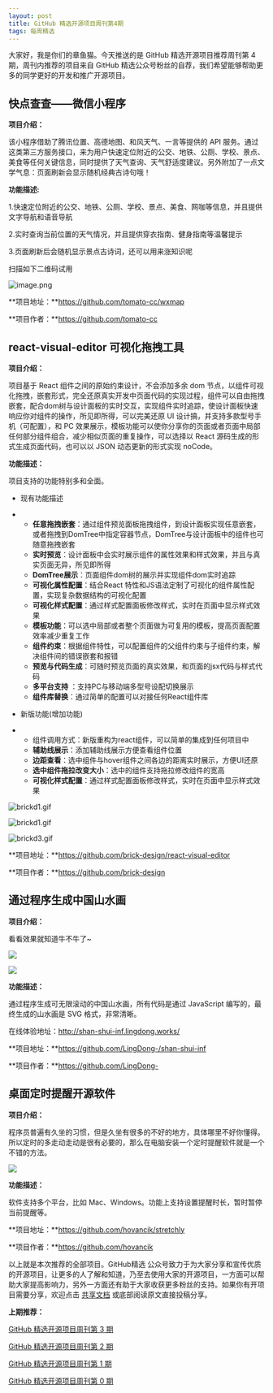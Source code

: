 ```yaml
---
layout: post
title: GitHub 精选开源项目周刊第4期
tags: 每周精选
---
```


大家好，我是你们的章鱼猫。今天推送的是 GitHub 精选开源项目推荐周刊第 4 期，周刊内推荐的项目来自 GitHub 精选公众号粉丝的自荐，我们希望能够帮助更多的同学更好的开发和推广开源项目。

## 快点查查——微信小程序
**项目介绍：**

该小程序借助了腾讯位置、高德地图、和风天气、一言等提供的 API 服务。通过这类第三方服务接口，来为用户快速定位附近的公交、地铁、公厕、学校、景点、美食等任何关键信息，同时提供了天气查询、天气舒适度建议。另外附加了一点文学气息：页面刷新会显示随机经典古诗句哦！

**功能描述:**

1.快速定位附近的公交、地铁、公厕、学校、景点、美食、网咖等信息，并且提供文字导航和语音导航

2.实时查询当前位置的天气情况，并且提供穿衣指南、健身指南等温馨提示

3.页面刷新后会随机显示景点古诗词，还可以用来涨知识呢

扫描如下二维码试用

![image.png](https://cdn.nlark.com/yuque/0/2020/png/1285468/1590833904221-2385f9a7-5b53-45a5-9c9b-3c5ead9d105c.png)

**项目地址：**https://github.com/tomato-cc/wxmap

**项目作者：**https://github.com/tomato-cc

## react-visual-editor 可视化拖拽工具

**项目介绍：**

项目基于 React 组件之间的原始约束设计，不会添加多余 dom 节点，以组件可视化拖拽，嵌套形式，完全还原真实开发中页面代码的实现过程，组件可以自由拖拽嵌套，配合dom树与设计面板的实时交互，实现组件实时追踪，使设计面板快速响应你对组件的操作，所见即所得，可以完美还原 UI 设计搞，并支持多款型号手机（可配置），和 PC 效果展示，模板功能可以使你分享你的页面或者页面中局部任何部分组件组合，减少相似页面的重复操作，可以选择以 React 源码生成的形式生成页面代码，也可以以 JSON 动态更新的形式实现 noCode。

**功能描述：**

项目支持的功能特别多和全面。

- 现有功能描述

- - **任意拖拽嵌套**：通过组件预览面板拖拽组件，到设计面板实现任意嵌套，或者拖拽到DomTree中指定容器节点，DomTree与设计面板中的组件也可随意拖拽嵌套
  - **实时预览**：设计面板中会实时展示组件的属性效果和样式效果，并且与真实页面无异，所见即所得
  - **DomTree展示**：页面组件dom树的展示并实现组件dom实时追踪
  - **可视化属性配置**：结合React 特性和JS语法定制了可视化的组件属性配置，实现复杂数据结构的可视化配置
  - **可视化样式配置**：通过样式配置面板修改样式，实时在页面中显示样式效果
  - **模板功能**：可以选中局部或者整个页面做为可复用的模板，提高页面配置效率减少重复工作
  - **组件约束**：根据组件特性，可以配置组件的父组件约束与子组件约束，解决组件间的错误嵌套和报错
  - **预览与代码生成**：可随时预览页面的真实效果，和页面的jsx代码与样式代码
  - **多平台支持** ：支持PC与移动端多型号设配切换展示
  - **组件库替换**：通过简单的配置可以对接任何React组件库

- 新版功能(增加功能)

- - 组件调用方式：新版重构为react组件，可以简单的集成到任何项目中
  - **辅助线展示**：添加辅助线展示方便查看组件位置
  - **边距查看**：选中组件与hover组件之间各边的距离实时展示，方便UI还原
  - **选中组件拖拉改变大小**：选中的组件支持拖拉修改组件的宽高
  - **可视化样式配置**：通过样式配置面板修改样式，实时在页面中显示样式效果

![brickd1.gif](https://cdn.nlark.com/yuque/0/2020/gif/596944/1592617052301-897e982f-c7b5-4b50-a370-0cb9f14a66e2.gif)

![brickd1.gif](https://cdn.nlark.com/yuque/0/2020/gif/596944/1592617052301-897e982f-c7b5-4b50-a370-0cb9f14a66e2.gif)

![brickd3.gif](https://cdn.nlark.com/yuque/0/2020/gif/596944/1592617158295-32555724-d1ee-477e-b967-df74696fd7a9.gif)

**项目地址：**https://github.com/brick-design/react-visual-editor

**项目作者：**https://github.com/brick-design



## 通过程序生成中国山水画

**项目介绍：**

看看效果就知道牛不牛了~

![](https://raw.githubusercontent.com/ZhuPeng/pic/master/images/compress_shanshui-screen001.jpg)

![](https://raw.githubusercontent.com/ZhuPeng/pic/master/images/compress_shanshui-screen002.jpg)

**功能描述：**

通过程序生成可无限滚动的中国山水画，所有代码是通过 JavaScript 编写的，最终生成的山水画是 SVG 格式，非常清晰。

在线体验地址：http://shan-shui-inf.lingdong.works/

**项目地址：**https://github.com/LingDong-/shan-shui-inf

**项目作者：**https://github.com/LingDong-

## 桌面定时提醒开源软件
**项目介绍：**

程序员普遍有久坐的习惯，但是久坐有很多的不好的地方，具体哪里不好你懂得。所以定时的多走动走动是很有必要的，那么在电脑安装一个定时提醒软件就是一个不错的方法。

![](https://raw.githubusercontent.com/ZhuPeng/pic/master/images/compress_stretchly-microbreak.png)

**功能描述：**

软件支持多个平台，比如 Mac、Windows。功能上支持设置提醒时长，暂时暂停当前提醒等。

**项目地址：**https://github.com/hovancik/stretchly

**项目作者：**https://github.com/hovancik

以上就是本次推荐的全部项目。GitHub精选 公众号致力于为大家分享和宣传优质的开源项目，让更多的人了解和知道，乃至去使用大家的开源项目，一方面可以帮助大家提高影响力，另外一方面还有助于大家收获更多粉丝的支持。如果你有开项目需要分享，欢迎点击 [共享文档](https://www.yuque.com/g/loonggg/febxd7/wvs0z6/collaborator/join?token=bVhhgBw5Rw0xM0Qj) 或底部阅读原文直接投稿分享。

**上期推荐：**

[GitHub 精选开源项目周刊第 3 期](https://mp.weixin.qq.com/s?__biz=MzA3MzE4ODY0Mg==&mid=2455985231&idx=1&sn=4a18dcb642075508eaac5a203ad90d63&chksm=88852802bff2a114d2007ae9b7e346c16b988d39c6d4491c3e2bd00b9aee9980bf655bc995bb&token=759885314&lang=zh_CN#rd)

[GitHub 精选开源项目周刊第 2 期](https://mp.weixin.qq.com/s?__biz=MzA3MzE4ODY0Mg==&mid=2455985136&idx=1&sn=2374645d303295d4802e1f9ed6444ad5&chksm=88852fbdbff2a6abb8820c84534103e05300b7f3449e89e983842c7455c85cc0ea16ed3d7d43&token=759885314&lang=zh_CN#rd)

[GitHub 精选开源项目周刊第 1 期](https://mp.weixin.qq.com/s?__biz=MzA3MzE4ODY0Mg==&mid=2455984989&idx=1&sn=aaec500b7374fd6dca20c539f0d6a8b7&chksm=88852f10bff2a606fd3da4bc6e177d4b02b1f8033adfd9a88ce718163947a0f576d2ffe7450a&token=148059737&lang=zh_CN#rd)

[GitHub 精选开源项目周刊第 0 期](https://mp.weixin.qq.com/s?__biz=MzA3MzE4ODY0Mg==&mid=2455984989&idx=2&sn=ff43140e282ebe3640d713113fabfa3e&chksm=88852f10bff2a60671b08bcec38f406e5cd7ce029f3b57b5af2abcaffb3ea8f0fa2d2bc609be&token=148059737&lang=zh_CN#rd)
